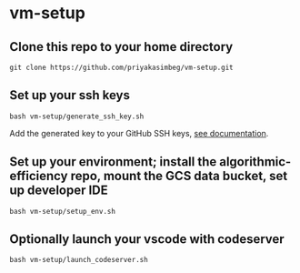 # vm-setup

## Clone this repo to your home directory
```
git clone https://github.com/priyakasimbeg/vm-setup.git
```

## Set up your ssh keys
```
bash vm-setup/generate_ssh_key.sh
```
Add the generated key to your GitHub SSH keys, [see documentation](https://docs.github.com/en/github-ae@latest/authentication/connecting-to-github-with-ssh/adding-a-new-ssh-key-to-your-github-account). 

## Set up your environment; install the algorithmic-efficiency repo, mount the GCS data bucket, set up developer IDE
```
bash vm-setup/setup_env.sh
```

## Optionally launch your vscode with codeserver
```
bash vm-setup/launch_codeserver.sh
```

